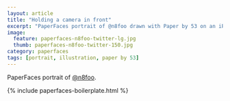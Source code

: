 ```yaml
---
layout: article
title: "Holding a camera in front"
excerpt: "PaperFaces portrait of @n8foo drawn with Paper by 53 on an iPad."
image: 
  feature: paperfaces-n8foo-twitter-lg.jpg
  thumb: paperfaces-n8foo-twitter-150.jpg
category: paperfaces
tags: [portrait, illustration, paper by 53]
---
```


PaperFaces portrait of [@n8foo](http://twitter.com/n8foo).

{% include paperfaces-boilerplate.html %}
